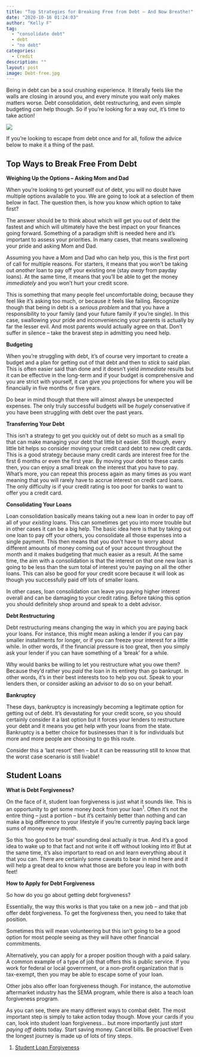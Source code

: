 ```yaml
---
title: "Top Strategies for Breaking Free from Debt – And Now Breathe!"
date: "2020-10-16 01:24:03"
author: "Kelly F"
tag:
  - "consolidate debt"
  - debt
  - "no debt"
categories:
  - Credit
description: ""
layout: post
image: Debt-free.jpg
---
```


Being in debt can be a soul crushing experience. It literally feels like the walls are closing in around you, and every minute you wait only makes matters worse. Debt consolidation, debt restructuring, and even simple budgeting _can_ help though. So if you’re looking for a way out, it’s time to take action!

![](/posts/Debt-free.jpg)

If you’re looking to escape from debt once and for all, follow the advice below to make it a thing of the past.

## Top Ways to Break Free From Debt

**Weighing Up the Options – Asking Mom and Dad**

When you’re looking to get yourself out of debt, you will no doubt have multiple options available to you. We are going to look at a selection of them below in fact. The question then, is how you know which option to take first?

The answer should be to think about which will get you out of debt the fastest and which will ultimately have the best impact on your finances going forward. Something of a paradigm shift is needed here and it’s important to assess your priorities. In many cases, that means swallowing your pride and asking Mom and Dad.

Assuming you have a Mom and Dad who can help you, this is the first port of call for multiple reasons. For starters, it means that you won’t be taking out _another_ loan to pay off your existing one (stay _away_ from payday loans). At the same time, it means that you’ll be able to get the money _immediately_ and you won’t hurt your credit score.

This is something that many people feel uncomfortable doing, because they feel like it’s asking too much, or because it feels like failing. Recognize though that being in debt is a _serious problem_ and that you have a responsibility to your family (and your future family if you’re single). In this case, swallowing your pride and inconveniencing your parents is actually by far the lesser evil. And most parents would actually agree on that. Don’t suffer in silence – take the bravest step in admitting you need help.

**Budgeting**

When you’re struggling with debt, it’s of course very important to create a budget and a plan for getting out of that debt and then to _stick_ to said plan. This is often easier said than done and it doesn’t yield _immediate_ results but it can be effective in the long-term and if your budget is comprehensive and you are strict with yourself, it can give you projections for where you will be financially in five months or five years.

Do bear in mind though that there will almost always be unexpected expenses. The only truly successful budgets will be _hugely_ conservative if you have been struggling with debt over the past years.

**Transferring Your Debt**

This isn’t a strategy to get you quickly out of debt so much as a small tip that can make managing your debt that little bit easier. Still though, every little bit helps so consider moving your credit card debt to new credit cards. This is a good strategy because many credit cards are interest free for the first 6 months or even the first year. By moving your debt to these cards then, you can enjoy a small break on the interest that you have to pay. What’s more, you can repeat this process again as many times as you want meaning that you will rarely have to accrue interest on credit card loans. The only difficulty is if your credit rating is too poor for banks to want to offer you a credit card.

**Consolidating Your Loans**

Loan consolidation basically means taking out a new loan in order to pay off all of your _existing_ loans. This can sometimes get you into more trouble but in other cases it can be a big help. The basic idea here is that by taking out one loan to pay off your others, you consolidate all those expenses into a single payment. This then means that you don’t have to worry about different amounts of money coming out of your account throughout the month and it makes budgeting that much easier as a result. At the same time, the aim with a consolidation is that the interest on that one new loan is going to be less than the sum total of interest you’re paying on all the other loans. This can also be good for your credit score because it will look as though you successfully paid off lots of smaller loans.

In other cases, loan consolidation can leave you paying higher interest overall and can be damaging to your credit rating. Before taking this option you should definitely shop around and speak to a debt advisor.

**Debt Restructuring**

Debt restructuring means changing the way in which you are paying back your loans. For instance, this might mean asking a lender if you can pay smaller installments for longer, or if you can freeze your interest for a little while. In other words, if the financial pressure is too great, then you simply ask your lender if you can have something of a ‘break’ for a while.

Why would banks be willing to let you restructure what you owe them? Because they’d rather you _paid_ the loan in its entirety than go bankrupt. In other words, it’s in their best interests too to help you out. Speak to your lenders then, or consider asking an advisor to do so on your behalf.

**Bankruptcy**

These days, bankruptcy is increasingly becoming a legitimate option for getting out of debt. It’s devastating for your credit score, so you should certainly consider it a last option but it forces your lenders to restructure your debt and it means you get help with your loans from the state. Bankruptcy is a better choice for businesses than it is for individuals but more and more people are choosing to go this route.

Consider this a ‘last resort’ then – but it can be reassuring still to know that the worst case scenario is still livable!

## Student Loans

**What is Debt Forgiveness?**

On the face of it, student loan forgiveness is just what it sounds like. This is an opportunity to get some money _back_ from your loan<sup>1</sup>. Often it’s not the entire thing – just a portion – but it’s certainly better than nothing and can make a big difference to your lifestyle if you’re currently paying back large sums of money every month.

So this ‘too good to be true’ sounding deal actually _is_ true. And it’s a good idea to wake up to that fact and not write it off without looking into it! But at the same time, it’s also important to read on and learn everything about it that you can. There are certainly some caveats to bear in mind here and it will help a great deal to know what those are before you leap in with both feet!

**How to Apply for Debt Forgiveness**

So how do you go about getting debt forgiveness?

Essentially, the way this works is that you take on a new job – and that job offer debt forgiveness. To get the forgiveness then, you need to take that position.

Sometimes this will mean volunteering but this isn’t going to be a good option for most people seeing as they will have other financial commitments.

Alternatively, you can apply for a proper position though with a paid salary. A common example of a type of job that offers this is public service. If you work for federal or local government, or a non-profit organization that is tax-exempt, then you may be able to escape some of your loan.

Other jobs also offer loan forgiveness though. For instance, the automotive aftermarket industry has the SEMA program, while there is also a teach loan forgiveness program.

As you can see, there are many different ways to combat debt. The most important step is simply to take action today though. Move your cards if you can, look into student loan forgiveness… but more importantly just _start paying off_ debts today. Start saving money. Cancel bills. Be proactive! Even the longest journey is made up of lots of tiny steps.

1. [Student Loan Forgiveness](https://studentaid.gov/manage-loans/forgiveness-cancellation)
